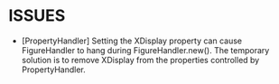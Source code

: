 ISSUES
======

+ [PropertyHandler] Setting the XDisplay property can cause FigureHandler to 
    hang during FigureHandler.new(). The temporary solution is to remove 
    XDisplay from the properties controlled by PropertyHandler.

